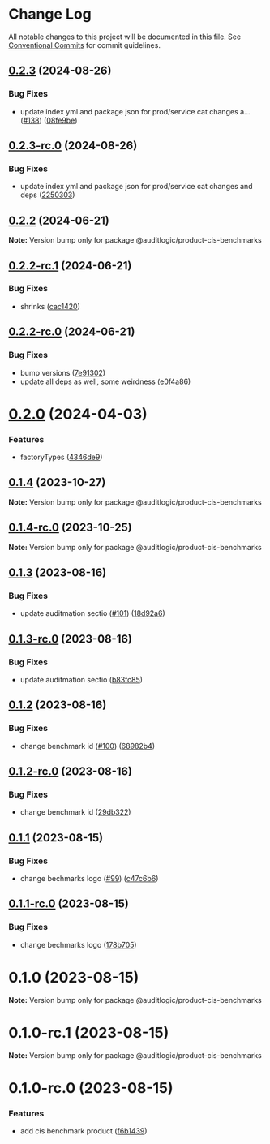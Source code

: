 # Change Log

All notable changes to this project will be documented in this file.
See [Conventional Commits](https://conventionalcommits.org) for commit guidelines.

## [0.2.3](https://github.com/auditlogic/product/compare/@auditlogic/product-cis-benchmarks@0.2.2...@auditlogic/product-cis-benchmarks@0.2.3) (2024-08-26)


### Bug Fixes

* update index yml and package json for prod/service cat changes a… ([#138](https://github.com/auditlogic/product/issues/138)) ([08fe9be](https://github.com/auditlogic/product/commit/08fe9beb1c8457462a19bc69caa02e6212d97e1a))





## [0.2.3-rc.0](https://github.com/auditlogic/product/compare/@auditlogic/product-cis-benchmarks@0.2.2...@auditlogic/product-cis-benchmarks@0.2.3-rc.0) (2024-08-26)


### Bug Fixes

* update index yml and package json for prod/service cat changes and deps ([2250303](https://github.com/auditlogic/product/commit/225030363a363608240135b7ebed386b28f01e4b))





## [0.2.2](https://github.com/auditlogic/product/compare/@auditlogic/product-cis-benchmarks@0.2.2-rc.1...@auditlogic/product-cis-benchmarks@0.2.2) (2024-06-21)

**Note:** Version bump only for package @auditlogic/product-cis-benchmarks





## [0.2.2-rc.1](https://github.com/auditlogic/product/compare/@auditlogic/product-cis-benchmarks@0.2.2-rc.0...@auditlogic/product-cis-benchmarks@0.2.2-rc.1) (2024-06-21)


### Bug Fixes

* shrinks ([cac1420](https://github.com/auditlogic/product/commit/cac14200fefcd8183ab69fe89a47bd3f70f563e9))





## [0.2.2-rc.0](https://github.com/auditlogic/product/compare/@auditlogic/product-cis-benchmarks@0.2.0...@auditlogic/product-cis-benchmarks@0.2.2-rc.0) (2024-06-21)


### Bug Fixes

* bump versions ([7e91302](https://github.com/auditlogic/product/commit/7e913023b8b312150ed7762c32fbbe616be71de5))
* update all deps as well, some weirdness ([e0f4a86](https://github.com/auditlogic/product/commit/e0f4a864714e2d3de6bbf3da014d5312fe53be2f))





# [0.2.0](https://github.com/auditlogic/product/compare/@auditlogic/product-cis-benchmarks@0.1.4...@auditlogic/product-cis-benchmarks@0.2.0) (2024-04-03)


### Features

* factoryTypes ([4346de9](https://github.com/auditlogic/product/commit/4346de92693aee892fccf725338ffc7b80ab182b))





## [0.1.4](https://github.com/auditlogic/product/compare/@auditlogic/product-cis-benchmarks@0.1.3...@auditlogic/product-cis-benchmarks@0.1.4) (2023-10-27)

**Note:** Version bump only for package @auditlogic/product-cis-benchmarks





## [0.1.4-rc.0](https://github.com/auditlogic/product/compare/@auditlogic/product-cis-benchmarks@0.1.3...@auditlogic/product-cis-benchmarks@0.1.4-rc.0) (2023-10-25)

**Note:** Version bump only for package @auditlogic/product-cis-benchmarks





## [0.1.3](https://github.com/auditlogic/product/compare/@auditlogic/product-cis-benchmarks@0.1.2...@auditlogic/product-cis-benchmarks@0.1.3) (2023-08-16)


### Bug Fixes

* update auditmation sectio ([#101](https://github.com/auditlogic/product/issues/101)) ([18d92a6](https://github.com/auditlogic/product/commit/18d92a64d5a917484473fc840c916068ef278a3c))





## [0.1.3-rc.0](https://github.com/auditlogic/product/compare/@auditlogic/product-cis-benchmarks@0.1.2...@auditlogic/product-cis-benchmarks@0.1.3-rc.0) (2023-08-16)


### Bug Fixes

* update auditmation sectio ([b83fc85](https://github.com/auditlogic/product/commit/b83fc85ca2de2aff847092e0e274f27bed3a10f2))





## [0.1.2](https://github.com/auditlogic/product/compare/@auditlogic/product-cis-benchmarks@0.1.1...@auditlogic/product-cis-benchmarks@0.1.2) (2023-08-16)


### Bug Fixes

* change benchmark id ([#100](https://github.com/auditlogic/product/issues/100)) ([68982b4](https://github.com/auditlogic/product/commit/68982b49b52e1d47b7d74793c0bac4d48bd60a62))





## [0.1.2-rc.0](https://github.com/auditlogic/product/compare/@auditlogic/product-cis-benchmarks@0.1.1...@auditlogic/product-cis-benchmarks@0.1.2-rc.0) (2023-08-16)


### Bug Fixes

* change benchmark id ([29db322](https://github.com/auditlogic/product/commit/29db322c3aa70d57d95fba23bcbda6b195c4277a))





## [0.1.1](https://github.com/auditlogic/product/compare/@auditlogic/product-cis-benchmarks@0.1.0...@auditlogic/product-cis-benchmarks@0.1.1) (2023-08-15)


### Bug Fixes

* change bechmarks logo ([#99](https://github.com/auditlogic/product/issues/99)) ([c47c6b6](https://github.com/auditlogic/product/commit/c47c6b679f745f2606ae6cb75e70a25e0672fe59))





## [0.1.1-rc.0](https://github.com/auditlogic/product/compare/@auditlogic/product-cis-benchmarks@0.1.0...@auditlogic/product-cis-benchmarks@0.1.1-rc.0) (2023-08-15)


### Bug Fixes

* change bechmarks logo ([178b705](https://github.com/auditlogic/product/commit/178b705b5feb4d56ad51a56443c5868de0ae105b))





# 0.1.0 (2023-08-15)

**Note:** Version bump only for package @auditlogic/product-cis-benchmarks





# 0.1.0-rc.1 (2023-08-15)

**Note:** Version bump only for package @auditlogic/product-cis-benchmarks





# 0.1.0-rc.0 (2023-08-15)


### Features

* add cis benchmark product ([f6b1439](https://github.com/auditlogic/product/commit/f6b14391e3f4c6afabfffe625fe94ce3264a6ea7))
